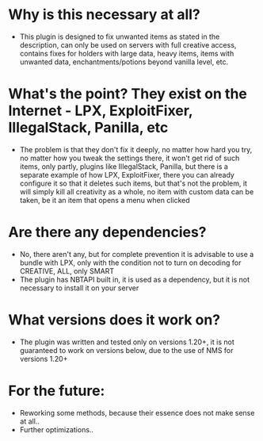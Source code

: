 # Why is this necessary at all?
- This plugin is designed to fix unwanted items as stated in the description, can only be used on servers with full creative access, contains fixes for holders with large data, heavy items, items with unwanted data, enchantments/potions beyond vanilla level, etc.

# What's the point? They exist on the Internet - LPX, ExploitFixer, IllegalStack, Panilla, etc
- The problem is that they don't fix it deeply, no matter how hard you try, no matter how you tweak the settings there, it won't get rid of such items, only partly, plugins like IllegalStack, Panilla, but there is a separate example of how LPX, ExploitFixer, there you can already configure it so that it deletes such items, but that's not the problem, it will simply kill all creativity as a whole, no item with custom data can be taken, be it an item that opens a menu when clicked

# Are there any dependencies? 
- No, there aren't any, but for complete prevention it is advisable to use a bundle with LPX, only with the condition not to turn on decoding for CREATIVE, ALL, only SMART
- The plugin has NBTAPI built in, it is used as a dependency, but it is not necessary to install it on your server

# What versions does it work on?
- The plugin was written and tested only on versions 1.20+, it is not guaranteed to work on versions below, due to the use of NMS for versions 1.20+

# For the future:
- Reworking some methods, because their essence does not make sense at all..
- Further optimizations..

